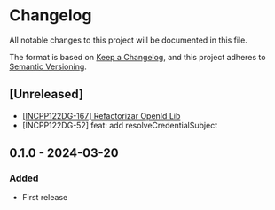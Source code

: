 # Changelog

All notable changes to this project will be documented in this file.

The format is based on [Keep a Changelog](https://keepachangelog.com/en/1.0.0/),
and this project adheres to [Semantic Versioning](https://semver.org/spec/v2.0.0.html).

## [Unreleased]
- [[INCPP122DG-167] Refactorizar OpenId Lib](https://wealize.atlassian.net/browse/INCPP122DG-167)
- [INCPP122DG-52] feat: add resolveCredentialSubject

## 0.1.0 - 2024-03-20

### Added

- First release

